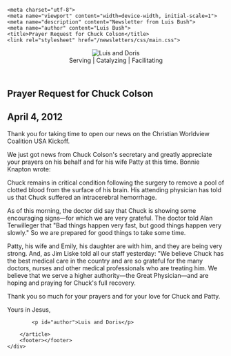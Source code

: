 <!DOCTYPE html>
<html lang="en-US">
<head>
	<link rel="apple-touch-icon" sizes="180x180" href="/apple-touch-icon.png">
	<link rel="icon" type="image/png" sizes="32x32" href="/favicon-32x32.png">
	<link rel="icon" type="image/png" sizes="16x16" href="/favicon-16x16.png">
	<link rel="icon" type="image/x-icon" href="/favicon.ico">
	<link rel="manifest" href="/site.webmanifest">
	<link rel="mask-icon" href="/safari-pinned-tab.svg" color="#5bbad5">
	<meta name="msapplication-TileColor" content="#da532c">
	<meta name="theme-color" content="#ffffff">

	<meta charset="utf-8">
	<meta name="viewport" content="width=device-width, initial-scale=1">
	<meta name="description" content="Newsletter from Luis Bush">
	<meta name="author" content="Luis Bush">
	<title>Prayer Request for Chuck Colson</title>
	<link rel="stylesheet" href="/newsletters/css/main.css">
</head>
<body>
	<div id="newsletter">
		<header>
			<figure>
				<img alt="Luis and Doris" src="/newsletters/images/luis-and-doris-300px.png">
				<figcaption>Serving | Catalyzing | Facilitating</figcaption>
			</figure>
		</header>
		<article>
		    <h1>Prayer Request for Chuck Colson</h1>
			<h2 id="article-date"><time datetime="2012-04-04">April 4, 2012</time></h2>
			<p id="first-paragraph">Thank you for taking time to open our news on the Christian Worldview Coalition USA Kickoff.</p>
			<p>We just got news from Chuck Colson's secretary and greatly appreciate your prayers on his behalf and for his wife Patty at this time. Bonnie Knapton wrote:</p>
			<p>Chuck remains in critical condition following the surgery to remove a pool of clotted blood from the surface of his brain. His attending physician has told us that Chuck suffered an intracerebral hemorrhage.</p>
			<p>As of this morning, the doctor did say that Chuck is showing some encouraging signs—for which we are very grateful. The doctor told Alan Terwilleger that "Bad things happen very fast, but good things happen very slowly." So we are prepared for good things to take some time.</p>
			<p>Patty, his wife and Emily, his daughter are with him, and they are being very strong. And, as Jim Liske told all our staff yesterday: "We believe Chuck has the best medical care in the country and are so grateful for the many doctors, nurses and other medical professionals who are treating him. We believe that we serve a higher authority—the Great Physician—and are hoping and praying for Chuck's full recovery.</p>
			<p>Thank you so much for your prayers and for your love for Chuck and Patty.</p>
			<p>Yours in Jesus,</p>

			<p id="author">Luis and Doris</p>

		</article>
		<footer></footer>
	</div>
</body>
</html>
